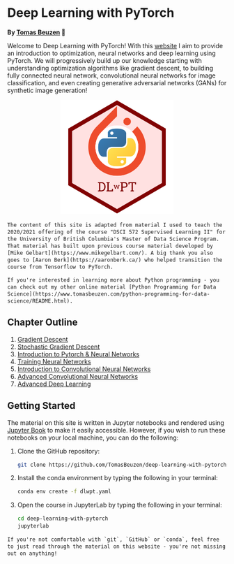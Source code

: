 # Deep Learning with PyTorch

**By [Tomas Beuzen](https://www.tomasbeuzen.com/) 🚀**

Welcome to Deep Learning with PyTorch! With this [website](https://www.tomasbeuzen.com/deep-learning-with-pytorch/README.html) I aim to provide an introduction to optimization, neural networks and deep learning using PyTorch. We will progressively build up our knowledge starting with understanding optimization algorithms like gradient descent, to building fully connected neural network, convolutional neural networks for image classification, and even creating generative adversarial networks (GANs) for synthetic image generation!

<p align="center">
  <img src="docs/logo.png" width="260">
</p>

```{admonition} Attribution
The content of this site is adapted from material I used to teach the 2020/2021 offering of the course "DSCI 572 Supervised Learning II" for the University of British Columbia's Master of Data Science Program. That material has built upon previous course material developed by [Mike Gelbart](https://www.mikegelbart.com/). A big thank you also goes to [Aaron Berk](https://aaronberk.ca/) who helped transition the course from Tensorflow to PyTorch.
```

```{hint}
If you're interested in learning more about Python programming - you can check out my other online material [Python Programming for Data Science](https://www.tomasbeuzen.com/python-programming-for-data-science/README.html).
```

## Chapter Outline

1. [Gradient Descent](chapters/chapter1_gradient-descent.ipynb)
2. [Stochastic Gradient Descent](chapters/chapter2_stochastic-gradient-descent.ipynb)
3. [Introduction to Pytorch & Neural Networks](chapters/chapter3_pytorch-neural-networks-pt1.ipynb)
4. [Training Neural Networks](chapters/chapter4_neural-networks-pt2.ipynb)
5. [Introduction to Convolutional Neural Networks](chapters/chapter5_cnns-pt1.ipynb)
6. [Advanced Convolutional Neural Networks](chapters/chapter6_cnns-pt2.ipynb)
7. [Advanced Deep Learning](chapters/chapter7_advanced-deep-learning.ipynb)

## Getting Started

The material on this site is written in Jupyter notebooks and rendered using [Jupyter Book](https://jupyterbook.org/intro.html) to make it easily accessible. However, if you wish to run these notebooks on your local machine, you can do the following:

1. Clone the GitHub repository:
   ```sh
   git clone https://github.com/TomasBeuzen/deep-learning-with-pytorch.git
   ```
2. Install the conda environment by typing the following in your terminal:
   ```sh
   conda env create -f dlwpt.yaml
   ```
3. Open the course in JupyterLab by typing the following in your terminal:
   ```sh
   cd deep-learning-with-pytorch
   jupyterlab
   ```

```{tip}
If you're not comfortable with `git`, `GitHub` or `conda`, feel free to just read through the material on this website - you're not missing out on anything! 
```
